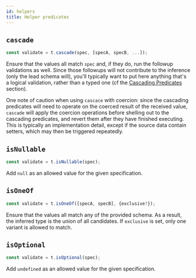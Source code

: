 ```yaml
---
id: helpers
title: Helper predicates
---
```


## `cascade`

```ts
const validate = t.cascade(spec, [specA, specB, ...]);
```

Ensure that the values all match `spec` and, if they do, run the followup validations as well. Since those followups will not contribute to the inference (only the lead schema will), you'll typically want to put here anything that's a logical validation, rather than a typed one (cf the [Cascading Predicates](#Cascading-predicate) section).

One note of caution when using `cascace` with coercion: since the cascading predicates will need to operate on the coerced result of the received value, `cascade` will apply the coercion operations before shelling out to the cascading predicates, and revert them after they have finished executing. This is typically an implementation detail, except if the source data contain setters, which may then be triggered repeatedly.

## `isNullable`

```ts
const validate = t.isNullable(spec);
```

Add `null` as an allowed value for the given specification.

## `isOneOf`

```ts
const validate = t.isOneOf([specA, specB], {exclusive?});
```

Ensure that the values all match any of the provided schema. As a result, the inferred type is the union of all candidates. If `exclusive` is set, only one variant is allowed to match.

## `isOptional`

```ts
const validate = t.isOptional(spec);
```

Add `undefined` as an allowed value for the given specification.
